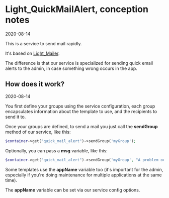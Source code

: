 Light_QuickMailAlert, conception notes
=========
2020-08-14


This is a service to send mail rapidly.

It's based on [Light_Mailer](https://github.com/lingtalfi/Light_Mailer).


The difference is that our service is specialized for sending quick email alerts to the admin, in case something wrong
occurs in the app.


How does it work?
---------
2020-08-14


You first define your groups using the service configuration, each group encapsulates information
about the template to use, and the recipients to send it to.

Once your groups are defined, to send a mail you just call the **sendGroup** method of our service, like this:


```php
$container->get("quick_mail_alert")->sendGroup('myGroup');
```



Optionally, you can pass a **msg** variable, like this:


```php
$container->get("quick_mail_alert")->sendGroup('myGroup', "A problem occurred with the cron task ABC (id=6)!!");
```



Some templates use the **appName** variable too (it's important for the admin, especially if you're doing maintenance for multiple applications
at the same time).

The **appName** variable can be set via our service config options.




